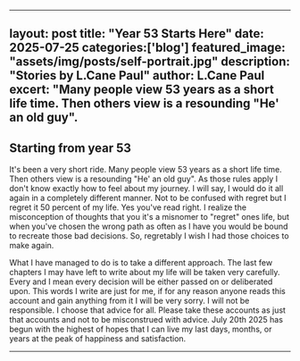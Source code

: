    ---
   layout: post
   title: "Year 53 Starts Here"
   date: 2025-07-25
   categories:['blog']
   featured_image: "assets/img/posts/self-portrait.jpg"
   description: "Stories by L.Cane Paul"
   author: L.Cane Paul
   excert: "Many people view 53 years as a short life time. Then others view is a resounding "He' an old guy".
   ---

   ## Starting from year 53


   
   It's been a very short ride. Many people view 53 years as a short life time. Then others view is a resounding "He' an old guy". As those rules apply I don't know exactly how to feel about my journey. I will say, I would do it all again in a completely different manner. Not to be confused with regret but I regret it 50 percent of my life. Yes you've read right. I realize the misconception of thoughts that you it's a misnomer to "regret" ones life, but when you've chosen the wrong path as often as I have you would be bound to recreate those bad decisions. So, regretably I wish I had those choices to make again. 

   What I have managed to do is to take a different approach. The last few chapters I may have left to write about my life will be taken very carefully. Every and I mean every decision will be either passed on or deliberated upon. This words I write are just for me, if for any reason anyone reads this account and gain anything from it I will be very sorry. I will not be responsible. I choose that advice for all. Please take these accounts as just that accounts and not to be misconstrued with advice. July 20th 2025 has begun with the highest of hopes that I can live my last days, months, or years at the peak of happiness and satisfaction.

   ---